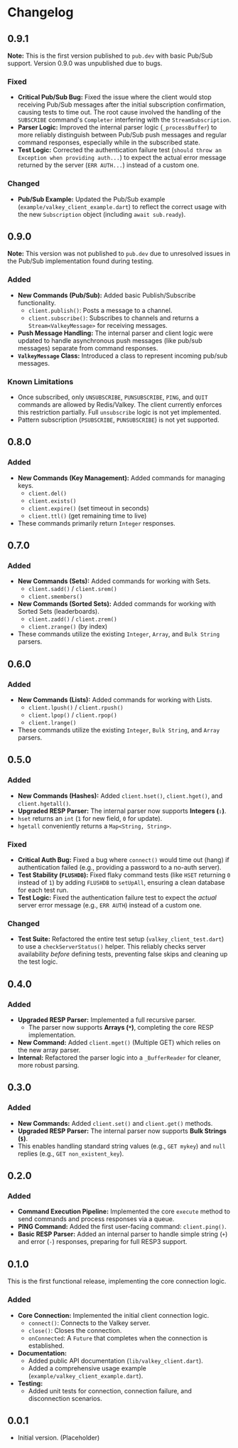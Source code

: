 # Changelog


## 0.9.1

**Note:** This is the first version published to `pub.dev` with basic Pub/Sub support. Version 0.9.0 was unpublished due to bugs.

### Fixed

* **Critical Pub/Sub Bug:** Fixed the issue where the client would stop receiving Pub/Sub messages after the initial subscription confirmation, causing tests to time out. The root cause involved the handling of the `SUBSCRIBE` command's `Completer` interfering with the `StreamSubscription`.
* **Parser Logic:** Improved the internal parser logic (`_processBuffer`) to more reliably distinguish between Pub/Sub push messages and regular command responses, especially while in the subscribed state.
* **Test Logic:** Corrected the authentication failure test (`should throw an Exception when providing auth...`) to expect the actual error message returned by the server (`ERR AUTH...`) instead of a custom one.

### Changed
* **Pub/Sub Example:** Updated the Pub/Sub example (`example/valkey_client_example.dart`) to reflect the correct usage with the new `Subscription` object (including `await sub.ready`).


## 0.9.0

**Note:** This version was not published to `pub.dev` due to unresolved issues in the Pub/Sub implementation found during testing.

### Added
- **New Commands (Pub/Sub):** Added basic Publish/Subscribe functionality.
  - `client.publish()`: Posts a message to a channel.
  - `client.subscribe()`: Subscribes to channels and returns a `Stream<ValkeyMessage>` for receiving messages.
- **Push Message Handling:** The internal parser and client logic were updated to handle asynchronous push messages (like pub/sub messages) separate from command responses.
- **`ValkeyMessage` Class:** Introduced a class to represent incoming pub/sub messages.

### Known Limitations
- Once subscribed, only `UNSUBSCRIBE`, `PUNSUBSCRIBE`, `PING`, and `QUIT` commands are allowed by Redis/Valkey. The client currently enforces this restriction partially. Full `unsubscribe` logic is not yet implemented.
- Pattern subscription (`PSUBSCRIBE`, `PUNSUBSCRIBE`) is not yet supported.


## 0.8.0

### Added
- **New Commands (Key Management):** Added commands for managing keys.
  - `client.del()`
  - `client.exists()`
  - `client.expire()` (set timeout in seconds)
  - `client.ttl()` (get remaining time to live)
- These commands primarily return `Integer` responses.


## 0.7.0

### Added
- **New Commands (Sets):** Added commands for working with Sets.
  - `client.sadd()` / `client.srem()`
  - `client.smembers()`
- **New Commands (Sorted Sets):** Added commands for working with Sorted Sets (leaderboards).
  - `client.zadd()` / `client.zrem()`
  - `client.zrange()` (by index)
- These commands utilize the existing `Integer`, `Array`, and `Bulk String` parsers.


## 0.6.0

### Added
- **New Commands (Lists):** Added commands for working with Lists.
  - `client.lpush()` / `client.rpush()`
  - `client.lpop()` / `client.rpop()`
  - `client.lrange()`
- These commands utilize the existing `Integer`, `Bulk String`, and `Array` parsers.


## 0.5.0

### Added
- **New Commands (Hashes):** Added `client.hset()`, `client.hget()`, and `client.hgetall()`.
- **Upgraded RESP Parser:** The internal parser now supports **Integers (`:`)**.
- `hset` returns an `int` (`1` for new field, `0` for update).
- `hgetall` conveniently returns a `Map<String, String>`.

### Fixed
- **Critical Auth Bug:** Fixed a bug where `connect()` would time out (hang) if authentication failed (e.g., providing a password to a no-auth server).
- **Test Stability (`FLUSHDB`):** Fixed flaky command tests (like `HSET` returning `0` instead of `1`) by adding `FLUSHDB` to `setUpAll`, ensuring a clean database for each test run.
- **Test Logic:** Fixed the authentication failure test to expect the *actual* server error message (e.g., `ERR AUTH`) instead of a custom one.

### Changed
- **Test Suite:** Refactored the entire test setup (`valkey_client_test.dart`) to use a `checkServerStatus()` helper. This reliably checks server availability *before* defining tests, preventing false skips and cleaning up the test logic.


## 0.4.0

### Added
- **Upgraded RESP Parser:** Implemented a full recursive parser.
  - The parser now supports **Arrays (`*`)**, completing the core RESP implementation.
- **New Command:** Added `client.mget()` (Multiple GET) which relies on the new array parser.
- **Internal:** Refactored the parser logic into a `_BufferReader` for cleaner, more robust parsing.


## 0.3.0

### Added
- **New Commands:** Added `client.set()` and `client.get()` methods.
- **Upgraded RESP Parser:** The internal parser now supports **Bulk Strings (`$`)**.
- This enables handling standard string values (e.g., `GET mykey`) and `null` replies (e.g., `GET non_existent_key`).


## 0.2.0

### Added
- **Command Execution Pipeline:** Implemented the core `execute` method to send commands and process responses via a queue.
- **PING Command:** Added the first user-facing command: `client.ping()`.
- **Basic RESP Parser:** Added an internal parser to handle simple string (`+`) and error (`-`) responses, preparing for full RESP3 support.


## 0.1.0

This is the first functional release, implementing the core connection logic.

### Added
- **Core Connection:** Implemented the initial client connection logic.
  - `connect()`: Connects to the Valkey server.
  - `close()`: Closes the connection.
  - `onConnected`: A `Future` that completes when the connection is established.
- **Documentation:**
  - Added public API documentation (`lib/valkey_client.dart`).
  - Added a comprehensive usage example (`example/valkey_client_example.dart`).
- **Testing:**
  - Added unit tests for connection, connection failure, and disconnection scenarios.


## 0.0.1

- Initial version. (Placeholder)

